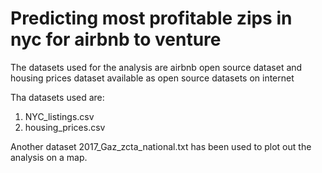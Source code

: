 # Predicting most profitable zips in nyc for airbnb to venture

The datasets used for the analysis are airbnb open source dataset and housing prices dataset available as open source datasets on internet

Tha datasets used are:
1) NYC_listings.csv
2) housing_prices.csv

Another dataset 2017_Gaz_zcta_national.txt has been used to plot out the analysis on a map.
